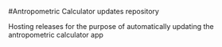 #Antropometric Calculator updates repository

Hosting releases for the purpose of automatically updating the antropometric calculator app 
 